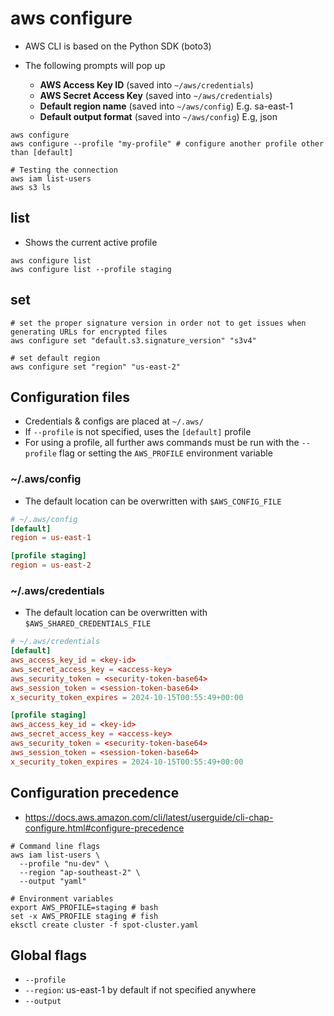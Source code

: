 # aws configure

- AWS CLI is based on the Python SDK (boto3)

- The following prompts will pop up
  - **AWS Access Key ID** (saved into `~/aws/credentials`)
  - **AWS Secret Access Key** (saved into `~/aws/credentials`)
  - **Default region name** (saved into `~/aws/config`) E.g. sa-east-1
  - **Default output format** (saved into `~/aws/config`) E.g, json

```shell
aws configure
aws configure --profile "my-profile" # configure another profile other than [default]
```

```shell
# Testing the connection
aws iam list-users
aws s3 ls
```

## list

- Shows the current active profile

```shell
aws configure list
aws configure list --profile staging
```

## set

```shell
# set the proper signature version in order not to get issues when generating URLs for encrypted files
aws configure set "default.s3.signature_version" "s3v4"

# set default region
aws configure set "region" "us-east-2"
```

## Configuration files

- Credentials & configs are placed at `~/.aws/`
- If `--profile` is not specified, uses the `[default]` profile
- For using a profile, all further aws commands must be run with the `--profile` flag or setting the `AWS_PROFILE` environment variable

### ~/.aws/config

- The default location can be overwritten with `$AWS_CONFIG_FILE`

```conf
# ~/.aws/config
[default]
region = us-east-1

[profile staging]
region = us-east-2
```

### ~/.aws/credentials

- The default location can be overwritten with `$AWS_SHARED_CREDENTIALS_FILE`

```conf
# ~/.aws/credentials
[default]
aws_access_key_id = <key-id>
aws_secret_access_key = <access-key>
aws_security_token = <security-token-base64>
aws_session_token = <session-token-base64>
x_security_token_expires = 2024-10-15T00:55:49+00:00

[profile staging]
aws_access_key_id = <key-id>
aws_secret_access_key = <access-key>
aws_security_token = <security-token-base64>
aws_session_token = <session-token-base64>
x_security_token_expires = 2024-10-15T00:55:49+00:00
```

## Configuration precedence

- <https://docs.aws.amazon.com/cli/latest/userguide/cli-chap-configure.html#configure-precedence>

```shell
# Command line flags
aws iam list-users \
  --profile "nu-dev" \
  --region "ap-southeast-2" \
  --output "yaml"
```

```shell
# Environment variables
export AWS_PROFILE=staging # bash
set -x AWS_PROFILE staging # fish
eksctl create cluster -f spot-cluster.yaml
```

## Global flags

- `--profile`
- `--region`: us-east-1 by default if not specified anywhere
- `--output`
